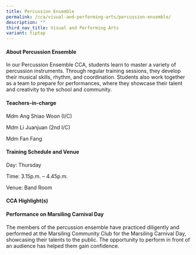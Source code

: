 ```yaml
---
title: Percussion Ensemble
permalink: /cca/visual-and-performing-arts/percussion-ensemble/
description: ""
third_nav_title: Visual and Performing Arts
variant: tiptap
---
```

<h4><strong>About Percussion Ensemble</strong></h4>
<p>In our Percussion Ensemble CCA, students learn to master a variety of
percussion instruments. Through regular training sessions, they develop
their musical skills, rhythm, and coordination. Students also work together
as a team to prepare for performances, where they showcase their talent
and creativity to the school and community.</p>
<p></p>
<h4><strong>Teachers-in-charge</strong></h4>
<p>Mdm Ang Shiao Woon (I/C)</p>
<p>Mdm Li Juanjuan (2nd I/C)</p>
<p>Mdm Fan Fang</p>
<p></p>
<h4><strong>Training Schedule and Venue</strong></h4>
<p>Day: Thursday</p>
<p>Time: 3.15p.m. – 4.45p.m.</p>
<p>Venue: Band Room</p>
<p></p>
<h4><strong>CCA Highlight(s)</strong></h4>
<h4>Performance on Marsiling Carnival Day</h4>
<p>The members of the percussion ensemble have practiced diligently and performed
at the Marsiling Community Club for the Marsiling Carnival Day, showcasing
their talents to the public. The opportunity to perform in front of an
audience has helped them gain confidence.</p>